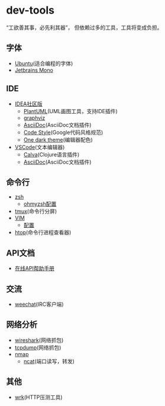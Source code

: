 # dev-tools

“工欲善其事，必先利其器”，
但依赖过多的工具，工具将变成负担。

## 字体

- [Ubuntu](https://design.ubuntu.com/font/)(适合编程的字体)
- [Jetbrains Mono](https://www.jetbrains.com/lp/mono/)
  
## IDE

- [IDEA社区版](https://www.jetbrains.com/idea/download)
  - [PlantUML](https://plantuml.com/zh/download)(UML画图工具，支持IDE插件)
   - [graphviz](http://www.graphviz.org/)
  - [AsciiDoc](https://plugins.jetbrains.com/plugin/7391-asciidoc)(AsciiDoc文档插件)
  - [Code Style](https://github.com/google/styleguide.git)(Google代码风格规范)
  - [One dark theme](https://plugins.jetbrains.com/plugin/11938-one-dark-theme)(编辑器配色)
- [VSCode](https://code.visualstudio.com/)(文本编辑器)
  - [Calva](https://calva.io/ )(Clojure语言插件)
  - [AsciiDoc](https://asciidoc.org/)(AsciiDoc文档插件)

  
## 命令行

- [zsh](https://www.zsh.org/)
  - [ohmyzsh配置](https://github.com/ohmyzsh/ohmyzsh)
- [tmux](https://github.com/tmux/tmux/wiki)(命令行分屏)
- [VIM](https://www.vim.org/)
  - [配置](https://github.com/xiebiao/vimrc)
- [htop](https://htop.dev/)(命令行进程查看器)
  
## API文档

- [在线API帮助手册](https://devdocs.io/)
  
## 交流

- [weechat](https://weechat.org/)(IRC客户端)

## 网络分析

- [wireshark](https://www.wireshark.org/#download)(网络抓包)
- [tcpdump](https://www.tcpdump.org/manpages/tcpdump.1.html)(网络抓包)
- [nmap](http://nmap.org)
  - [ncat](https://nmap.org/ncat/guide/index.html)(端口读写，转发)

## 其他

- [wrk](https://github.com/wg/wrk)(HTTP压测工具)
